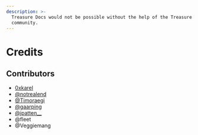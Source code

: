```yaml
---
description: >-
  Treasure Docs would not be possible without the help of the Treasure
  community.
---
```


# Credits

## Contributors

* [0xkarel](https://twitter.com/0xkarel)
* [@notrealend](https://twitter.com/notrealend)
* [@Timoraegi](https://twitter.com/Timoraegi)
* [@gaarping](https://twitter.com/\_gaarping)
* [@jpatten\_\_](https://twitter.com/jpatten\_\_)
* @fleet
* @Veggiemang
